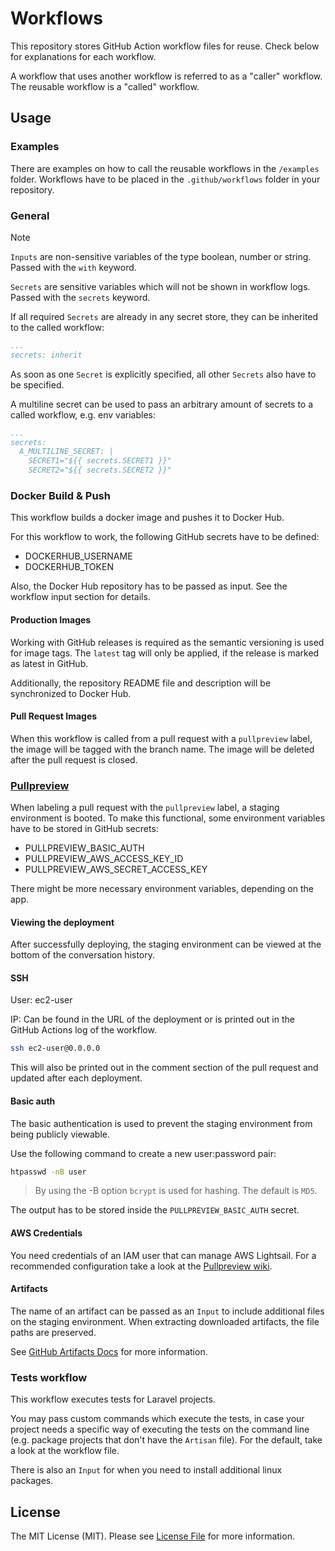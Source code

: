 # Workflows

This repository stores GitHub Action workflow files for reuse. Check below for explanations for each workflow.

A workflow that uses another workflow is referred to as a "caller" workflow. The reusable workflow is a "called" workflow.

## Usage

### Examples

There are examples on how to call the reusable workflows in the `/examples` folder. Workflows have to be placed in the `.github/workflows` folder in your repository.

### General

> [!NOTE]
>
> `Inputs` are non-sensitive variables of the type boolean, number or string. Passed with the `with` keyword.
>
> `Secrets` are sensitive variables which will not be shown in workflow logs. Passed with the `secrets` keyword.

If all required `Secrets` are already in any secret store, they can be inherited to the called workflow:

```yml
...
secrets: inherit
```

As soon as one `Secret` is explicitly specified, all other `Secrets` also have to be specified.

A multiline secret can be used to pass an arbitrary amount of secrets to a called workflow, e.g. env variables:

```yml
...
secrets:
  A_MULTILINE_SECRET: |
    SECRET1="${{ secrets.SECRET1 }}"
    SECRET2="${{ secrets.SECRET2 }}"
```

### Docker Build & Push

This workflow builds a docker image and pushes it to Docker Hub.

For this workflow to work, the following GitHub secrets have to be defined:

- DOCKERHUB_USERNAME
- DOCKERHUB_TOKEN

Also, the Docker Hub repository has to be passed as input. See the workflow input section for details.

#### Production Images

Working with GitHub releases is required as the semantic versioning is used for image tags. The `latest` tag will only be applied, if the release is marked as
latest in GitHub.

Additionally, the repository README file and description will be synchronized to Docker Hub.

#### Pull Request Images

When this workflow is called from a pull request with a `pullpreview` label, the image will be tagged with the branch name.
The image will be deleted after the pull request is closed.

### [Pullpreview](https://github.com/pullpreview/action)

When labeling a pull request with the `pullpreview` label, a staging environment is booted. To make this functional, some environment variables have to be stored in GitHub secrets:

- PULLPREVIEW_BASIC_AUTH
- PULLPREVIEW_AWS_ACCESS_KEY_ID
- PULLPREVIEW_AWS_SECRET_ACCESS_KEY

There might be more necessary environment variables, depending on the app.

#### Viewing the deployment

After successfully deploying, the staging environment can be viewed at the bottom of the conversation history.

#### SSH

User: ec2-user

IP: Can be found in the URL of the deployment or is printed out in the GitHub Actions log of the workflow.

```bash
ssh ec2-user@0.0.0.0
```

This will also be printed out in the comment section of the pull request and updated after each deployment.

#### Basic auth

The basic authentication is used to prevent the staging environment from being publicly viewable.

Use the following command to create a new user:password pair:

```bash
htpasswd -nB user
```

> By using the -B option `bcrypt` is used for hashing. The default is `MD5`.

The output has to be stored inside the `PULLPREVIEW_BASIC_AUTH` secret.

#### AWS Credentials

You need credentials of an IAM user that can manage AWS Lightsail. For a recommended configuration take a look at
the [Pullpreview wiki](https://github.com/pullpreview/action/wiki/Recommended-AWS-Configuration).

#### Artifacts

The name of an artifact can be passed as an `Input` to include additional files on the staging environment. When extracting downloaded artifacts, the file paths are preserved.

See [GitHub Artifacts Docs](https://docs.github.com/en/actions/using-workflows/storing-workflow-data-as-artifacts) for more information.

### Tests workflow

This workflow executes tests for Laravel projects.

You may pass custom commands which execute the tests, in case your project needs a specific way of executing the tests on the command line (e.g. package projects that don't have
the `Artisan` file).
For the default, take a look at the workflow file.

There is also an `Input` for when you need to install additional linux packages.

## License

The MIT License (MIT). Please see [License File](LICENSE) for more information.
